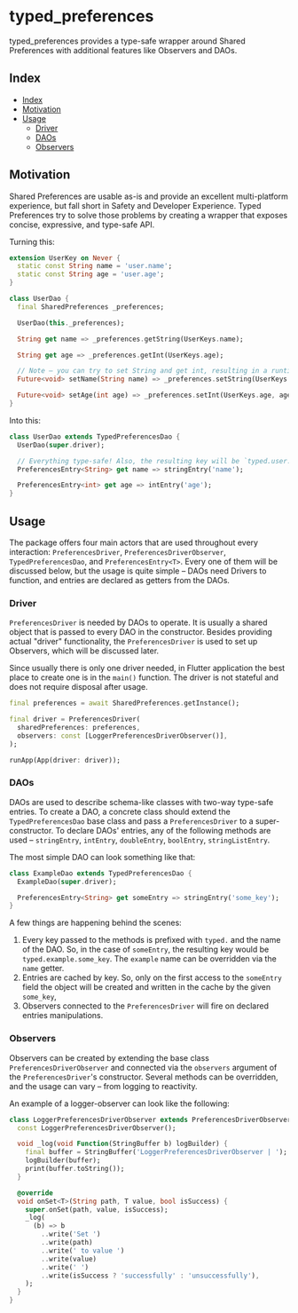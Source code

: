 # typed_preferences 

typed_preferences provides a type-safe wrapper around Shared Preferences with additional features like Observers and DAOs.

## Index

- [Index](#index)
- [Motivation](#motivation)
- [Usage](#usage)
    - [Driver](#driver)
    - [DAOs](#daos)
    - [Observers](#observers)

## Motivation

Shared Preferences are usable as-is and provide an excellent multi-platform experience, but fall short in Safety and Developer Experience. Typed Preferences try to solve those problems by creating a wrapper that exposes concise, expressive, and type-safe API.

Turning this:

```dart
extension UserKey on Never {
  static const String name = 'user.name';
  static const String age = 'user.age';
}
```

```dart
class UserDao {
  final SharedPreferences _preferences;

  UserDao(this._preferences);

  String get name => _preferences.getString(UserKeys.name);

  String get age => _preferences.getInt(UserKeys.age);

  // Note – you can try to set String and get int, resulting in a runtime type error
  Future<void> setName(String name) => _preferences.setString(UserKeys.name, name);

  Future<void> setAge(int age) => _preferences.setInt(UserKeys.age, age);
}
```

Into this:

```dart
class UserDao extends TypedPreferencesDao {
  UserDao(super.driver);

  // Everything type-safe! Also, the resulting key will be `typed.user.name`
  PreferencesEntry<String> get name => stringEntry('name');

  PreferencesEntry<int> get age => intEntry('age');
}
```

## Usage

The package offers four main actors that are used throughout every interaction: `PreferencesDriver`, `PreferencesDriverObserver`, `TypedPreferencesDao`, and `PreferencesEntry<T>`. Every one of them will be discussed below, but the usage is quite simple – DAOs need Drivers to function, and entries are declared as getters from the DAOs.

### Driver

`PreferencesDriver` is needed by DAOs to operate. It is usually a shared object that is passed to every DAO in the constructor. Besides providing actual "driver" functionality, the `PreferencesDriver` is used to set up Observers, which will be discussed later. 

Since usually there is only one driver needed, in Flutter application the best place to create one is in the `main()` function. The driver is not stateful and does not require disposal after usage.

```dart
final preferences = await SharedPreferences.getInstance();

final driver = PreferencesDriver(
  sharedPreferences: preferences,
  observers: const [LoggerPreferencesDriverObserver()],
);

runApp(App(driver: driver));
```

### DAOs

DAOs are used to describe schema-like classes with two-way type-safe entries. To create a DAO, a concrete class should extend the `TypedPreferencesDao` base class and pass a `PreferencesDriver` to a super-constructor. To declare DAOs' entries, any of the following methods are used – `stringEntry`, `intEntry`, `doubleEntry`, `boolEntry`, `stringListEntry`.

The most simple DAO can look something like that: 

```dart
class ExampleDao extends TypedPreferencesDao {
  ExampleDao(super.driver);

  PreferencesEntry<String> get someEntry => stringEntry('some_key');
}
```

A few things are happening behind the scenes:
  1. Every key passed to the methods is prefixed with `typed.` and the name of the DAO. So, in the case of `someEntry`, the resulting key would be `typed.example.some_key`. The `example` name can be overridden via the `name` getter.
  2. Entries are cached by key. So, only on the first access to the `someEntry` field the object will be created and written in the cache by the given `some_key`,
  3. Observers connected to the `PreferencesDriver` will fire on declared entries manipulations.

### Observers

Observers can be created by extending the base class `PreferencesDriverObserver` and connected via the `observers` argument of the `PreferencesDriver`'s constructor. Several methods can be overridden, and the usage can vary – from logging to reactivity.

An example of a logger-observer can look like the following: 

```dart
class LoggerPreferencesDriverObserver extends PreferencesDriverObserver {
  const LoggerPreferencesDriverObserver();

  void _log(void Function(StringBuffer b) logBuilder) {
    final buffer = StringBuffer('LoggerPreferencesDriverObserver | ');
    logBuilder(buffer);
    print(buffer.toString());
  }

  @override
  void onSet<T>(String path, T value, bool isSuccess) {
    super.onSet(path, value, isSuccess);
    _log(
      (b) => b
        ..write('Set ')
        ..write(path)
        ..write(' to value ')
        ..write(value)
        ..write(' ')
        ..write(isSuccess ? 'successfully' : 'unsuccessfully'),
    );
  }
}
```